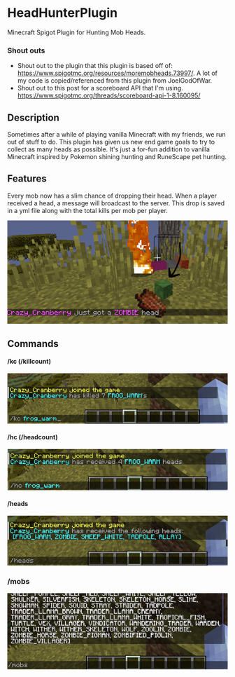 # HeadHunterPlugin
Minecraft Spigot Plugin for Hunting Mob Heads.

### Shout outs
- Shout out to the plugin that this plugin is based off of: https://www.spigotmc.org/resources/moremobheads.73997/. A lot of my code is copied/referenced from this plugin from JoelGodOfWar.
- Shout out to this post for a scoreboard API that I'm using. https://www.spigotmc.org/threads/scoreboard-api-1-8.160095/

## Description
Sometimes after a while of playing vanilla Minecraft with my friends, we run out of stuff to do.
This plugin has given us new end game goals to try to collect as many heads as possible.
It's just a for-fun addition to vanilla Minecraft inspired by Pokemon shining hunting and RuneScape pet hunting.

## Features
Every mob now has a slim chance of dropping their head. When a player received a head, a message will broadcast to the server.
This drop is saved in a yml file along with the total kills per mob per player.

![image](images/HeadDrop.png)

## Commands

#### /kc (/killcount)
![image](images/KcCommand.png)

#### /hc (/headcount)
![image](images/HcCommand.png)

#### /heads
![image](images/Heads.png)

### /mobs
![image](images/Mobs.png)
